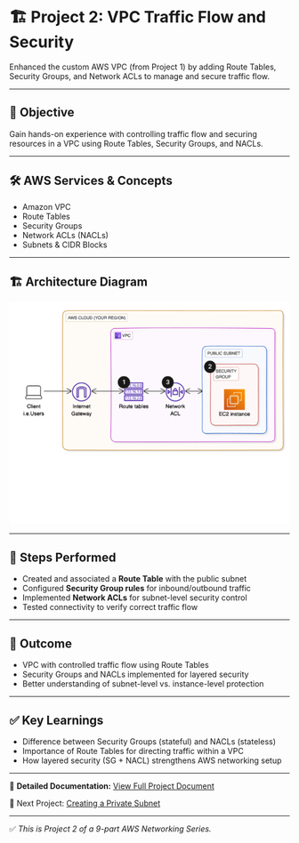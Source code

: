# 🏗️ Project 2: VPC Traffic Flow and Security

Enhanced the custom AWS VPC (from Project 1) by adding Route Tables, Security Groups, and Network ACLs to manage and secure traffic flow.

---

## 📌 Objective
Gain hands-on experience with controlling traffic flow and securing resources in a VPC using Route Tables, Security Groups, and NACLs.

---

## 🛠️ AWS Services & Concepts
- Amazon VPC  
- Route Tables  
- Security Groups  
- Network ACLs (NACLs)  
- Subnets & CIDR Blocks  

---

## 🏗️ Architecture Diagram
![Architecture Diagram](./03_Architectural_Diagram.png)

---

## 🚀 Steps Performed
- Created and associated a **Route Table** with the public subnet  
- Configured **Security Group rules** for inbound/outbound traffic  
- Implemented **Network ACLs** for subnet-level security control  
- Tested connectivity to verify correct traffic flow  

---

## 🎯 Outcome
- VPC with controlled traffic flow using Route Tables  
- Security Groups and NACLs implemented for layered security  
- Better understanding of subnet-level vs. instance-level protection  

---

## ✅ Key Learnings
- Difference between Security Groups (stateful) and NACLs (stateless)  
- Importance of Route Tables for directing traffic within a VPC  
- How layered security (SG + NACL) strengthens AWS networking setup  

---

📄 **Detailed Documentation:** [View Full Project Document](./02_Project_Document.pdf)  

🔗 Next Project: [Creating a Private Subnet](../03_Create_Private_Subnet)

---

✅ *This is Project 2 of a 9-part AWS Networking Series.*
